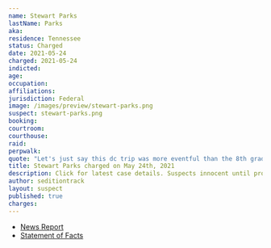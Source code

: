 ```yaml
---
name: Stewart Parks
lastName: Parks
aka:
residence: Tennessee
status: Charged
date: 2021-05-24
charged: 2021-05-24
indicted:
age:
occupation:
affiliations:
jurisdiction: Federal
image: /images/preview/stewart-parks.png
suspect: stewart-parks.png
booking:
courtroom:
courthouse:
raid:
perpwalk:
quote: "Let's just say this dc trip was more eventful than the 8th grade trip"
title: Stewart Parks charged on May 24th, 2021
description: Click for latest case details. Suspects innocent until proven guilty.
author: seditiontrack
layout: suspect
published: true
charges:
---
```


- [News Report](https://www.wsmv.com/news/two-middle-tennessee-residents-arrested-for-role-in-us-capitol-riot/article_8f4af518-c4c0-11eb-be8e-af86539b82fc.html)
- [Statement of Facts](https://www.justice.gov/usao-dc/case-multi-defendant/file/1401226/download)
